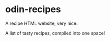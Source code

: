 # odin-recipes
A recipe HTML website, very nice.

A list of tasty recipes, compiled into one space!
